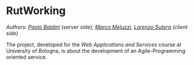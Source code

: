 # RutWorking
*Authors:
[Paolo Baldini](https://github.com/Mandrab)* (server side);
*[Marco Meluzzi](https://github.com/marcomeluzzi), [Lorenzo Sutera](https://github.com/Lorenzosutera) (client side)*

The project, developed for the *Web Applications and Services* course at University of Bologna, is about the development of an Agile-Programming oriented service.
